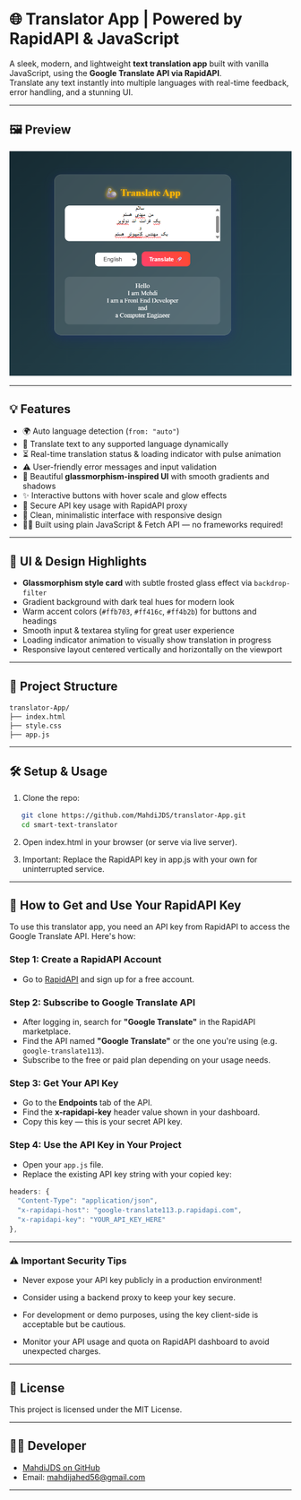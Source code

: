 # 🌐 Translator App | Powered by RapidAPI & JavaScript

A sleek, modern, and lightweight **text translation app** built with vanilla JavaScript, using the **Google Translate API via RapidAPI**.  
Translate any text instantly into multiple languages with real-time feedback, error handling, and a stunning UI.

---


## 🖼️ Preview

![Signature Pad Screenshot](./Screenshot%20Translate.png)  

---

## 💡 Features

- 🌍 Auto language detection (`from: "auto"`)
- 🔄 Translate text to any supported language dynamically
- ⏳ Real-time translation status & loading indicator with pulse animation
- ⚠️ User-friendly error messages and input validation
- 🎨 Beautiful **glassmorphism-inspired UI** with smooth gradients and shadows
- ✨ Interactive buttons with hover scale and glow effects
- 🔐 Secure API key usage with RapidAPI proxy
- 🧹 Clean, minimalistic interface with responsive design
- 🧑‍💻 Built using plain JavaScript & Fetch API — no frameworks required!

---

## 🎨 UI & Design Highlights

- **Glassmorphism style card** with subtle frosted glass effect via `backdrop-filter`  
- Gradient background with dark teal hues for modern look  
- Warm accent colors (`#ffb703`, `#ff416c`, `#ff4b2b`) for buttons and headings  
- Smooth input & textarea styling for great user experience  
- Loading indicator animation to visually show translation in progress  
- Responsive layout centered vertically and horizontally on the viewport  

---

## 📁 Project Structure

```
translator-App/
├── index.html 
├── style.css 
├── app.js 

```

---
## 🛠️ Setup & Usage

1. Clone the repo:

```bash
   git clone https://github.com/MahdiJDS/translator-App.git
   cd smart-text-translator

```

2. Open index.html in your browser (or serve via live server).

3. Important: Replace the RapidAPI key in app.js with your own for uninterrupted service.

---

## 🔑 How to Get and Use Your RapidAPI Key

To use this translator app, you need an API key from RapidAPI to access the Google Translate API. Here's how:

### Step 1: Create a RapidAPI Account

- Go to [RapidAPI](https://rapidapi.com/) and sign up for a free account.

### Step 2: Subscribe to Google Translate API

- After logging in, search for **"Google Translate"** in the RapidAPI marketplace.
- Find the API named **"Google Translate"** or the one you're using (e.g. `google-translate113`).
- Subscribe to the free or paid plan depending on your usage needs.

### Step 3: Get Your API Key

- Go to the **Endpoints** tab of the API.
- Find the **x-rapidapi-key** header value shown in your dashboard.
- Copy this key — this is your secret API key.

### Step 4: Use the API Key in Your Project

- Open your `app.js` file.
- Replace the existing API key string with your copied key:

```js
headers: {
  "Content-Type": "application/json",
  "x-rapidapi-host": "google-translate113.p.rapidapi.com",
  "x-rapidapi-key": "YOUR_API_KEY_HERE"
},
```
---

### ⚠️ Important Security Tips

- Never expose your API key publicly in a production environment!

- Consider using a backend proxy to keep your key secure.

- For development or demo purposes, using the key client-side is acceptable but be cautious.

- Monitor your API usage and quota on RapidAPI dashboard to avoid unexpected charges.

---


## 📄 License

This project is licensed under the MIT License.

---

## 🧑‍💻 Developer

- [MahdiJDS on GitHub](https://github.com/MahdiJDS)  
- Email: mahdijahed56@gmail.com  

---
